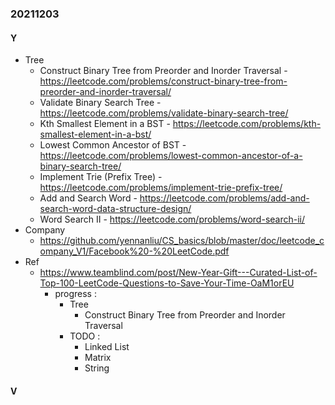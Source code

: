 ### 20211203

#### Y
- Tree
  - Construct Binary Tree from Preorder and Inorder Traversal - https://leetcode.com/problems/construct-binary-tree-from-preorder-and-inorder-traversal/
  - Validate Binary Search Tree - https://leetcode.com/problems/validate-binary-search-tree/
  - Kth Smallest Element in a BST - https://leetcode.com/problems/kth-smallest-element-in-a-bst/
  - Lowest Common Ancestor of BST - https://leetcode.com/problems/lowest-common-ancestor-of-a-binary-search-tree/
  - Implement Trie (Prefix Tree) - https://leetcode.com/problems/implement-trie-prefix-tree/
  - Add and Search Word - https://leetcode.com/problems/add-and-search-word-data-structure-design/
  - Word Search II - https://leetcode.com/problems/word-search-ii/
- Company
  - https://github.com/yennanliu/CS_basics/blob/master/doc/leetcode_company_V1/Facebook%20-%20LeetCode.pdf
- Ref
  - https://www.teamblind.com/post/New-Year-Gift---Curated-List-of-Top-100-LeetCode-Questions-to-Save-Your-Time-OaM1orEU
    - progress :
      - Tree
        - Construct Binary Tree from Preorder and Inorder Traversal
      - TODO :
        - Linked List
        - Matrix
        - String

#### V
